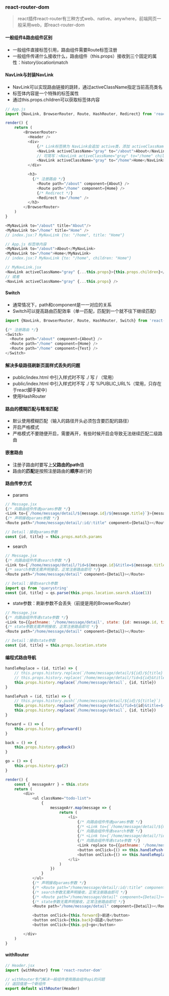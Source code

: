 ### react-router-dom

> react插件react-router有三种方式web、native、anywhere，前端网页一般采用web，即react-router-dom

#### 一般组件&路由组件区别

* 一般组件直接标签引用，路由组件需要Route标签注册
* 一般组件传递什么接收什么，路由组件（this.props）接收到三个固定的属性：history\location\match

#### NavLink与封装NavLink

* NavLink可以实现路由链接的跳转，通过activeClassName指定当前高亮类名
* 标签体内容是一个特殊的标签属性
* 通过this.props.children可以获取标签体内容

```js
// App.js
import {NavLink, BrowserRouter, Route, HashRouter, Redirect} from 'react-router-dom'

render() {
    return (
        <BrowserRouter>
          <Header />
          <div>
              {/* Link标签换为 NavLink会追加 active类，添加 activeClassName会将选中的类变为指定的类名 */}
              <NavLink activeClassName="gray" to="/about">About</NavLink>
              // 可简写：<NavLink activeClassName="gray" to="/home" children="Home">
              <NavLink activeClassName="gray" to="/home">Home</NavLink>
          </div>

          <h3>
            {/* 注册路由 */}
              <Route path="/about" component={About} />
              <Route path="/home" component={Home} />
              {/* Redirect */}
              <Redirect to="/home" />
          </h3>
        </BrowserRouter>
    )
}
```

```js
<MyNavLink to="/about" title="About"/>
<MyNavLink to="/home" title="Home" />   
// index.jsx:7 MyNavLink {to: "/home", title: "Home"}
```

```js
// App.js 标签体内容
<MyNavLink to="/about">About</MyNavLink>
<MyNavLink to="/home">Home</MyNavLink>
// index.jsx:7 MyNavLink {to: "/home", children: "Home"}

// MyNavLink.jsx
<NavLink activeClassName="gray" {...this.props}>{this.props.children}</NavLink> 
// 或者
<NavLink activeClassName="gray" {...this.props} />
```

#### Switch

* 通常情况下，path和component是一一对应的关系
* Switch可以提高路由匹配效率（单一匹配，匹配到一个就不往下继续匹配）

```js
import {NavLink, BrowserRouter, Route, HashRouter, Switch} from 'react-router-dom'

{/* 注册路由 */}
<Switch>
  <Route path="/about" component={About} />
  <Route path="/home" component={Home} />
  <Route path="/home" component={Test} />
</Switch>
```

#### 解决多级路径刷新页面样式丢失的问题

* public/index.html 中引入样式时不写 ./ 写 / （常用）
* public/index.html 中引入样式时不写 ./ 写 %PUBLIC\_URL%（常用，只存在于react脚手架中）
* 使用HashRouter

#### 路由的模糊匹配与精准匹配

* 默认使用模糊匹配（输入的路径开头必须包含要匹配的路径）
* 开启严格模式
* 严格模式不要随便开启，需要再开，有些时候开启会导致无法继续匹配二级路由

#### 嵌套路由

* 注册子路由时要写上**父路由的path**值
* 路由的**匹配**是按照注册路由的**顺序**进行的

#### 路由传参方式

* params

```js
// Message.jsx
{/* 向路由组件传递params参数 */}
<Link to={`/home/message/detail/${message.id}/${message.title}`}>{message.title}</Link>
{/* 声明接收params参数 */}
<Route path="/home/message/detail/:id/:title" component={Detail}></Route>

// Detail：接收params参数
const {id, title} = this.props.match.params
```

* search

```js
// Message.jsx
{/* 向路由组件传递search参数 */}
<Link to={`/home/message/detail/?id=${message.id}&title=${message.title}`}>{message.title}</Link>
{/* search参数无需声明接收，正常注册路由即可 */}
<Route path="/home/message/detail" component={Detail}></Route>

// Detail：接收search参数
import qs from 'querystring'
const {id, title} = qs.parse(this.props.location.search.slice(1))
```

* state参数：刷新参数不会丢失（前提是用的BrowserRouter）

```js
// Message.jsx
{/* 向路由组件传递state参数 */}
<Link to={{pathname: '/home/message/detail', state: {id: message.id, title: message.title}}}>{message.title}</Link>
{/* state参数无需声明接收，正常注册路由即可 */}
<Route path="/home/message/detail" component={Detail}></Route>

// Detail：接收state参数
const {id, title} = this.props.location.state
```

#### 编程式路由导航

```js
handleReplace = (id, title) => {
    // this.props.history.replace(`/home/message/detail/${id}/${title}`)
    // this.props.history.replace(`/home/message/detail/?id=${id}&title=${title}`)
    this.props.history.replace(`/home/message/detail`, {id, title})
}

handlePush = (id, title) => {
    // this.props.history.push(`/home/message/detail/${id}/${title}`)
    this.props.history.replace(`/home/message/detail/?id=${id}&title=${title}`)
    this.props.history.replace(`/home/message/detail`, {id, title})
}

forward = () => {
    this.props.history.goForward()
}

back = () => {
    this.props.history.goBack()
}

go = () => {
    this.props.history.go(2)
}

render() {
    const { messageArr } = this.state
    return (
        <div>
            <ul className="todo-list">
                {
                    messageArr.map(message => {
                        return (
                            <li>
                                {/* 向路由组件传递params参数 */}
                                {/* <Link to={`/home/message/detail/${message.id}/${message.title}`}>{message.title}</Link> */}
                                {/* 向路由组件传递search参数 */}
                                {/* <Link to={`/home/message/detail/?id=${message.id}&title=${message.title}`}>{message.title}</Link> */}
                                {/* 向路由组件传递state参数 */}
                                <Link replace to={{pathname: '/home/message/detail', state: {id: message.id, title: message.title}}}>{message.title}</Link>
                                <button onClick={() => this.handlePush(message.id, message.title)}>push查看</button>
                                <button onClick={() => this.handleReplace(message.id, message.title)}>replace查看</button>
                            </li>
                        )
                    })
                }
            </ul>
            {/* 声明接收params参数 */}
            {/* <Route path="/home/message/detail/:id/:title" component={Detail}></Route> */}
            {/* search参数无需声明接收，正常注册路由即可 */}
            {/* <Route path="/home/message/detail" component={Detail}></Route> */}
            {/* state参数无需声明接收，正常注册路由即可 */}
            <Route path="/home/message/detail" component={Detail}></Route>

            <button onClick={this.forward}>前进</button>
            <button onClick={this.back}>回退</button>
            <button onClick={this.go}>go</button>

        </div>
    )
}
```

#### withRouter

```js
// Header.jsx
import {withRouter} from 'react-router-dom'

// withRouter专门解决一般组件使用路由组件api的问题
// 返回值是一个新组件
export default withRouter(Header)
```



